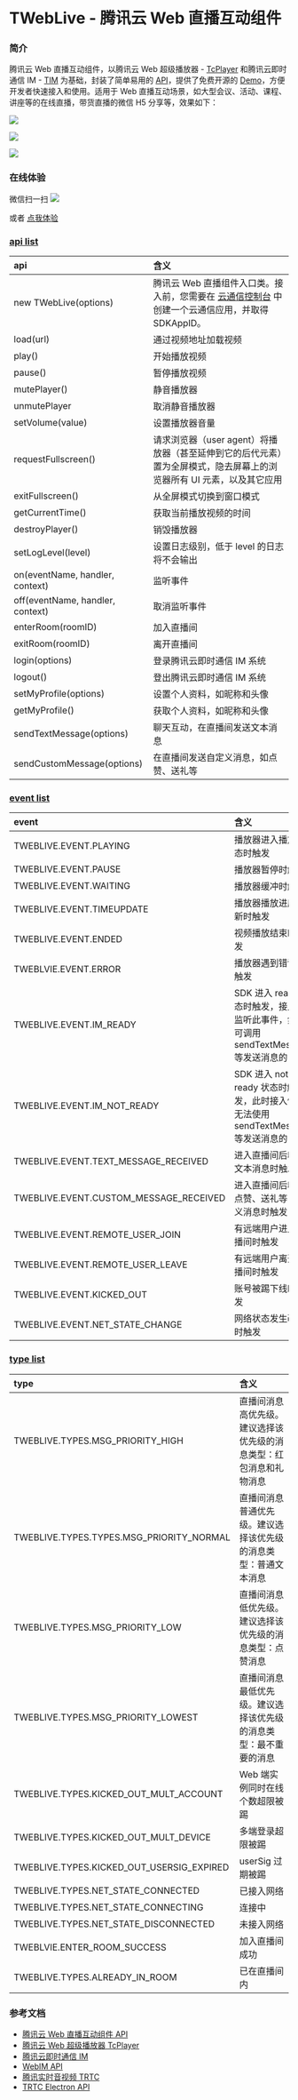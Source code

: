 # TWebLive - 腾讯云 Web 直播互动组件

### 简介

腾讯云 Web 直播互动组件，以腾讯云 Web 超级播放器 - [TcPlayer](https://cloud.tencent.com/document/product/454/7503) 和腾讯云即时通信 IM - [TIM](https://imsdk-1252463788.file.myqcloud.com/IM_DOC/Web/TIM.html) 为基础，封装了简单易用的 [API](https://webim-1252463788.cos.ap-shanghai.myqcloud.com/tweblive/TWebLive.html)，提供了免费开源的 [Demo](https://webim-1252463788.cos.ap-shanghai.myqcloud.com/TWebLive-demo.zip)，方便开发者快速接入和使用。适用于 Web 直播互动场景，如大型会议、活动、课程、讲座等的在线直播，带货直播的微信 H5 分享等，效果如下：

![](https://webim-1252463788.cos.ap-shanghai.myqcloud.com/tweblivedemo/wechat-0.png)

![](https://main.qcloudimg.com/raw/04f7ad86951354ba40f5d85cd204b5f5.jpg)

![](https://main.qcloudimg.com/raw/2c46a40ce36c0faecc01ef12d317e803.png)

### 在线体验

微信扫一扫 ![](https://webim-1252463788.cos.ap-shanghai.myqcloud.com/tweblivedemo/qrcode.png)

或者 [点我体验](https://webim-1252463788.cos.ap-shanghai.myqcloud.com/tweblivedemo/index.html)

### [api list](https://webim-1252463788.file.myqcloud.com/tweblive/TWebLive.html)
| api | 含义 |
| :-----| :----- |
| new TWebLive(options) | 腾讯云 Web 直播组件入口类。接入前，您需要在 [云通信控制台](https://console.cloud.tencent.com/avc) 中创建一个云通信应用，并取得 SDKAppID。|
| load(url) | 通过视频地址加载视频 |
| play() | 开始播放视频 |
| pause() | 暂停播放视频 |
| mutePlayer() | 静音播放器 |
| unmutePlayer | 取消静音播放器 |
| setVolume(value) | 设置播放器音量 |
| requestFullscreen() | 请求浏览器（user agent）将播放器（甚至延伸到它的后代元素）置为全屏模式，隐去屏幕上的浏览器所有 UI 元素，以及其它应用 |
| exitFullscreen() | 从全屏模式切换到窗口模式 |
| getCurrentTime() | 获取当前播放视频的时间 |
| destroyPlayer() | 销毁播放器 |
| setLogLevel(level) | 设置日志级别，低于 level 的日志将不会输出 |
| on(eventName, handler, context) | 监听事件 |
| off(eventName, handler, context) | 取消监听事件 |
| enterRoom(roomID) | 加入直播间 |
| exitRoom(roomID) | 离开直播间 |
| login(options) | 登录腾讯云即时通信 IM 系统 |
| logout() | 登出腾讯云即时通信 IM 系统 |
| setMyProfile(options) | 设置个人资料，如昵称和头像 |
| getMyProfile() | 获取个人资料，如昵称和头像 |
| sendTextMessage(options) | 聊天互动，在直播间发送文本消息 |
| sendCustomMessage(options) | 在直播间发送自定义消息，如点赞、送礼等 |

### [event list](https://webim-1252463788.cos.ap-shanghai.myqcloud.com/tweblive/module-EVENT.html)
| event | 含义 |
| :-----| :----- |
| TWEBLIVE.EVENT.PLAYING | 播放器进入播放状态时触发 |
| TWEBLIVE.EVENT.PAUSE | 播放器暂停时触发 |
| TWEBLIVE.EVENT.WAITING | 播放器缓冲时触发 |
| TWEBLIVE.EVENT.TIMEUPDATE | 播放器播放进度更新时触发 |
| TWEBLIVE.EVENT.ENDED | 视频播放结束时触发 |
| TWEBLVIE.EVENT.ERROR | 播放器遇到错误时触发 |
| TWEBLIVE.EVENT.IM_READY | SDK 进入 ready 状态时触发，接入侧监听此事件，然后可调用 sendTextMessage 等发送消息的 api |
| TWEBLIVE.EVENT.IM_NOT_READY | SDK 进入 not ready 状态时触发，此时接入侧将无法使用 sendTextMessage 等发送消息的 api |
| TWEBLIVE.EVENT.TEXT_MESSAGE_RECEIVED | 进入直播间后收到文本消息时触发 |
| TWEBLIVE.EVENT.CUSTOM_MESSAGE_RECEIVED | 进入直播间后收到点赞、送礼等自定义消息时触发 |
| TWEBLIVE.EVENT.REMOTE_USER_JOIN | 有远端用户进入直播间时触发 |
| TWEBLIVE.EVENT.REMOTE_USER_LEAVE | 有远端用户离开直播间时触发 |
| TWEBLIVE.EVENT.KICKED_OUT | 账号被踢下线时触发 |
| TWEBLIVE.EVENT.NET_STATE_CHANGE | 网络状态发生改变时触发 |

### [type list](https://webim-1252463788.cos.ap-shanghai.myqcloud.com/tweblive/module-TYPES.html)
| type | 含义 |
| :-----| :----- |
| TWEBLIVE.TYPES.MSG_PRIORITY_HIGH | 直播间消息高优先级。建议选择该优先级的消息类型：红包消息和礼物消息 |
| TWEBLIVE.TYPES.TYPES.MSG_PRIORITY_NORMAL | 直播间消息普通优先级。建议选择该优先级的消息类型：普通文本消息 |
| TWEBLIVE.TYPES.MSG_PRIORITY_LOW | 直播间消息低优先级。建议选择该优先级的消息类型：点赞消息 |
| TWEBLIVE.TYPES.MSG_PRIORITY_LOWEST | 直播间消息最低优先级。建议选择该优先级的消息类型：最不重要的消息 |
| TWEBLIVE.TYPES.KICKED_OUT_MULT_ACCOUNT | Web 端实例同时在线个数超限被踢 |
| TWEBLIVE.TYPES.KICKED_OUT_MULT_DEVICE | 多端登录超限被踢 |
| TWEBLIVE.TYPES.KICKED_OUT_USERSIG_EXPIRED | userSig 过期被踢 |
| TWEBLIVE.TYPES.NET_STATE_CONNECTED | 已接入网络 |
| TWEBLIVE.TYPES.NET_STATE_CONNECTING | 连接中 |
| TWEBLIVE.TYPES.NET_STATE_DISCONNECTED | 未接入网络 |
| TWEBLVIE.ENTER_ROOM_SUCCESS | 加入直播间成功 |
| TWEBLIVE.TYPES.ALREADY_IN_ROOM | 已在直播间内 |

### 参考文档

- [腾讯云 Web 直播互动组件 API](https://webim-1252463788.cos.ap-shanghai.myqcloud.com/tweblive/TWebLive.html)
- [腾讯云 Web 超级播放器 TcPlayer](https://cloud.tencent.com/document/product/454/7503)
- [腾讯云即时通信 IM](https://cloud.tencent.com/document/product/269/1498)
- [WebIM API](https://imsdk-1252463788.file.myqcloud.com/IM_DOC/Web/TIM.html)
- [腾讯实时音视频 TRTC](https://cloud.tencent.com/document/product/647/16788)
- [TRTC Electron API](https://cloud.tencent.com/document/product/647/38551)
